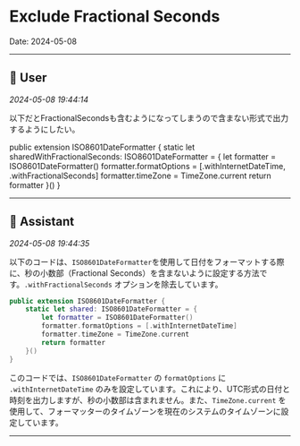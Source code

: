 # Exclude Fractional Seconds

Date: 2024-05-08

---

## 👤 User
*2024-05-08 19:44:14*

以下だとFractionalSecondsも含むようになってしまうので含まない形式で出力するようにしたい。


public extension ISO8601DateFormatter {
    static let sharedWithFractionalSeconds: ISO8601DateFormatter = {
        let formatter = ISO8601DateFormatter()
        formatter.formatOptions = [.withInternetDateTime, .withFractionalSeconds]
        formatter.timeZone = TimeZone.current
        return formatter
    }()
}

---

## 🤖 Assistant
*2024-05-08 19:44:35*

以下のコードは、`ISO8601DateFormatter`を使用して日付をフォーマットする際に、秒の小数部（Fractional Seconds）を含まないように設定する方法です。`.withFractionalSeconds` オプションを除去しています。

```swift
public extension ISO8601DateFormatter {
    static let shared: ISO8601DateFormatter = {
        let formatter = ISO8601DateFormatter()
        formatter.formatOptions = [.withInternetDateTime]
        formatter.timeZone = TimeZone.current
        return formatter
    }()
}
```

このコードでは、`ISO8601DateFormatter` の `formatOptions` に `.withInternetDateTime` のみを設定しています。これにより、UTC形式の日付と時刻を出力しますが、秒の小数部は含まれません。また、`TimeZone.current` を使用して、フォーマッターのタイムゾーンを現在のシステムのタイムゾーンに設定しています。

---
